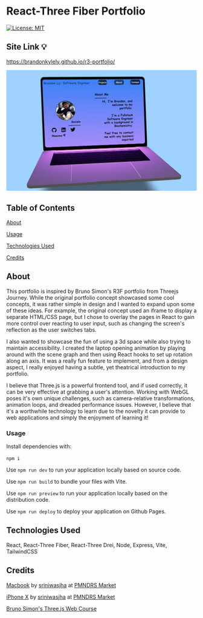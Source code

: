# React-Three Fiber Portfolio

[![License: MIT](https://img.shields.io/badge/License-MIT-yellow.svg)](https://opensource.org/licenses/MIT)

## Site Link 💡

https://brandonkylely.github.io/r3-portfolio/

![Brandon's Portfolio](/public/r3-portfolio.jpg)

## Table of Contents

[About](#about)

[Usage](#usage)

[Technologies Used](#technologies-used)

[Credits](#credits)

## About

This portfolio is inspired by Bruno Simon's R3F portfolio from Threejs Journey. While the original portfolio concept showcased some cool concepts, it was rather simple in design and I wanted to expand upon some of these ideas. For example, the original concept used an iframe to display a separate HTML/CSS page, but I chose to overlay the pages in React to gain more control over reacting to user input, such as changing the screen's reflection as the user switches tabs.

I also wanted to showcase the fun of using a 3d space while also trying to maintain accessibility. I created the laptop opening animation by playing around with the scene graph and then using React hooks to set up rotation along an axis. It was a really fun feature to implement, and from a design aspect, I really enjoyed having a subtle, yet theatrical introduction to my portfolio.

I believe that Three.js is a powerful frontend tool, and if used correctly, it can be very effective at grabbing a user's attention. Working with WebGL poses it's own unique challenges, such as camera-relative transformations, animation loops, and dreaded performance issues. However, I believe that it's a worthwhile technology to learn due to the novelty it can provide to web applications and simply the enjoyment of learning it!

### Usage

Install dependencies with:

```npm i```

Use ```npm run dev``` to run your application locally based on source code.

Use ```npm run build``` to bundle your files with Vite. 

Use ```npm run preview``` to run your application locally based on the distribution code.

Use ```npm run deploy``` to deploy your application on Github Pages.

## Technologies Used

React, React-Three Fiber, React-Three Drei, Node, Express, Vite, TailwindCSS

## Credits

[Macbook](https://market.pmnd.rs/model/macbook) by [sriniwasjha](https://blendswap.com/blend/25911) at [PMNDRS Market](https://market.pmnd.rs/)

[iPhone X](https://market.pmnd.rs/model/iphone-x) by [sriniwasjha](https://blendswap.com/blend/25911) at [PMNDRS Market](https://market.pmnd.rs/)

[Bruno Simon's Three.js Web Course](https://threejs-journey.com/)
